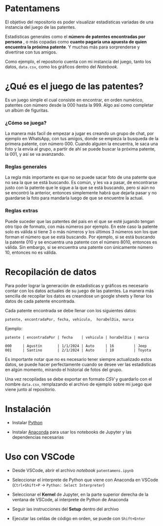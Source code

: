 # Patentamens

El objetivo del repositorio es poder visualizar estadisticas variadas de una instancia del juego de las patentes.

Estadisticas generales como el **número de patentes encontradas por persona** , o más copadas como **cuanto pagaría una apuesta de quien encuentra la próxima patente**. Y muchas más para sorprenderse y divertirse con tus amigos.

Como ejemplo, el repositorio cuenta con mi instancia del juego, tanto los datos, `data.csv`, como los gráficos dentro del *Notebook*.

# ¿Qué es el juego de las patentes?

Es un juego simple el cual consiste en encontrar, en orden numérico, patentes con número desde la 000 hasta la 999. Algo así como completar un albúm de figuritas.

### ¿Cómo se juega?
La manera más facil de empezar a jugar es creando un grupo de chat, por ejemplo en WhatsApp, con tus amigos, donde se empieza la busqueda de la primera patente, con número 000. Cuando alguien la encuentra, le saca una foto y la envía al grupo, a partir de ahí se puede buscar la próxima patente, la 001, y así se va avanzando.

### Reglas generales

La regla más importante es que no se puede sacar foto de una patente que no sea la que se está buscando. Es común, y les va a pasar, de encontrarse justo con la patente que le sigue a la que se está buscando, pero si aún no se encontró la anterior, entonces simplemente habrá que dejarla pasar y no guardarse la foto para mandarla luego de que se encuentre la actual.

### Reglas extras

Puede suceder que las patentes del país en el que se esté jugando tengan otro tipo de formato, con más números por ejemplo. En este caso la patente solo es válida si tiene 3 o más números y los últimos 3 números son los que forman el número que se está buscando. Por ejemplo, si se está buscando la patente 010 y se encuentra una patente con el número 8010, entonces es válida. Sin embargo, si se encuentra una patente con únicamente número 10, entonces no es válida.

# Recopilación de datos

Para poder lograr la generación de estadisticas y gráficos es necesario contar con los datos actuales de su juego de las patentes.
La manera más sencilla de recopilar los datos es creandose un google sheets y llenar los datos de cada patente encontrada.

Cada patente encontrada se debe llenar con los siguientes datos:

 `patente, encontradaPor, fecha, vehiculo,  horaDelDia, marca`

Ejemplo:
```
patente | encontradaPor | fecha    | vehiculo | horaDelDia | marca

000     | Agustín       | 1/1/2024 | Auto     | 16         | Jeep
001     | Santino       | 2/1/2024 | Auto     | 10         | Toyota

```
Es importante notar que no es necesario tener siempre actualizado estos datos, se puede hacer perfectamente cuando se desee ver las estadisticas en algún momento, mirando el historial de fotos del grupo.

Una vez recopiladas se debe exportar en formato *CSV* y guardarlo con el nombre `data.csv`, remplazando el archivo de ejemplo sobre mi juego que viene junto al repositorio.


# Instalación

- Instalar [Python](https://www.python.org/downloads/)

- Instalar [Anaconda](https://docs.anaconda.com/free/anaconda/install/linux/) para usar los notebooks de Jupyter y las dependencias necesarias

# Uso con VSCode

- Desde VSCode, abrir el archivo *notebook* `patentamens.ipynb`

- Seleccionar el interprete de Python que viene con Anaconda en VSCode (`Ctrl+Shift+P` -> `Python: Select Interpreter`)

- Seleccionar el **Kernel** de Jupyter, en la parte superior derecha de la ventana de VSCode, al interprete de Python de Anaconda

- Seguir las instrucciones del **Setup** dentro del archivo

- Ejecutar las celdas de código en orden, se puede con `Shift+Enter`
